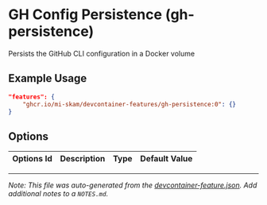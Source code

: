 
# GH Config Persistence (gh-persistence)

Persists the GitHub CLI configuration in a Docker volume

## Example Usage

```json
"features": {
    "ghcr.io/mi-skam/devcontainer-features/gh-persistence:0": {}
}
```

## Options

| Options Id | Description | Type | Default Value |
|-----|-----|-----|-----|




---

_Note: This file was auto-generated from the [devcontainer-feature.json](https://github.com/mi-skam/devcontainer-features/blob/main/src/gh-persistence/devcontainer-feature.json).  Add additional notes to a `NOTES.md`._
